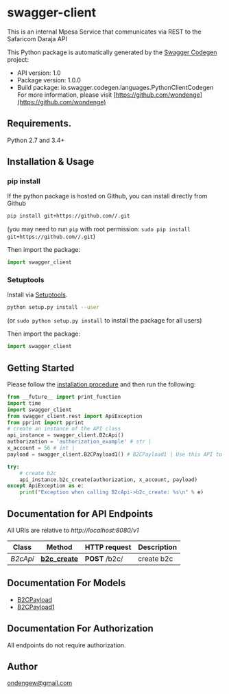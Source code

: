 # swagger-client
This is an internal Mpesa Service that communicates via REST to the Safaricom Daraja API

This Python package is automatically generated by the [Swagger Codegen](https://github.com/swagger-api/swagger-codegen) project:

- API version: 1.0
- Package version: 1.0.0
- Build package: io.swagger.codegen.languages.PythonClientCodegen
For more information, please visit [https://github.com/wondenge](https://github.com/wondenge)

## Requirements.

Python 2.7 and 3.4+

## Installation & Usage
### pip install

If the python package is hosted on Github, you can install directly from Github

```sh
pip install git+https://github.com//.git
```
(you may need to run `pip` with root permission: `sudo pip install git+https://github.com//.git`)

Then import the package:
```python
import swagger_client 
```

### Setuptools

Install via [Setuptools](http://pypi.python.org/pypi/setuptools).

```sh
python setup.py install --user
```
(or `sudo python setup.py install` to install the package for all users)

Then import the package:
```python
import swagger_client
```

## Getting Started

Please follow the [installation procedure](#installation--usage) and then run the following:

```python
from __future__ import print_function
import time
import swagger_client
from swagger_client.rest import ApiException
from pprint import pprint
# create an instance of the API class
api_instance = swagger_client.B2cApi()
authorization = 'authorization_example' # str | 
x_account = 56 # int | 
payload = swagger_client.B2CPayload1() # B2CPayload1 | Use this API to transact between an M-Pesa short code to a phone number registered on M-Pesa.

try:
    # create b2c
    api_instance.b2c_create(authorization, x_account, payload)
except ApiException as e:
    print("Exception when calling B2cApi->b2c_create: %s\n" % e)

```

## Documentation for API Endpoints

All URIs are relative to *http://localhost:8080/v1*

Class | Method | HTTP request | Description
------------ | ------------- | ------------- | -------------
*B2cApi* | [**b2c_create**](docs/B2cApi.md#b2c_create) | **POST** /b2c/ | create b2c


## Documentation For Models

 - [B2CPayload](docs/B2CPayload.md)
 - [B2CPayload1](docs/B2CPayload1.md)


## Documentation For Authorization

 All endpoints do not require authorization.


## Author

ondengew@gmail.com

